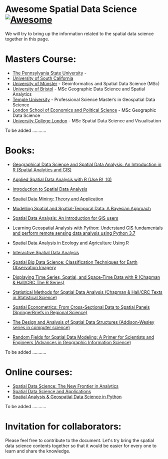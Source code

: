 # Awesome Spatial Data Science [![Awesome](https://awesome.re/badge.svg)](https://kaflekrishna.com.np)
We will try to bring up the information related to the spatial data science together in this page.

# Masters Course:
* [The Pennsylvania State University](https://www.worldcampus.psu.edu/degrees-and-certificates/penn-state-online-spatial-data-science-masters-degree/overview) -
* [University of South California](https://spatial.usc.edu/m-s-in-spatial-data-science/)
* [University of Münster](https://www2.daad.de/deutschland/studienangebote/international-programmes/en/detail/3877/) - Geoinformatics and Spatial Data Science (MSc)
* [University of Bristol](https://www.bristol.ac.uk/study/postgraduate/2022/sci/msc-geographic-data-science-and-spatial-analytics/) - MSc Geographic Data Science and Spatial Analytics
* [Temple University](https://www.temple.edu/academics/degree-programs/geospatial-data-science-psm-la-gsds-psm) - Professional Science Master’s in Geospatial Data Science  
* [London School of Economics and Political Science](https://www.lse.ac.uk/study-at-lse/Graduate/degree-programmes-2022/MSc-Geographic-Data-Science) - MSc Geographic Data Science
* [University College London](https://www.ucl.ac.uk/bartlett/casa/study/msc-spatial-data-science-and-visualisation) - MSc Spatial Data Science and Visualisation

To be added ...........

# Books:
* [Geographical Data Science and Spatial Data Analysis: An Introduction in R (Spatial Analytics and GIS)](https://www.amazon.com/Geographical-Data-Science-Spatial-Analysis/dp/1526449366/ref=sr_1_1?crid=20J8MVY6S2DV4&keywords=spatial+data+science&qid=1659961531&s=books&sprefix=spatial+data%2Cstripbooks%2C313&sr=1-1)
* [Applied Spatial Data Analysis with R (Use R!, 10)](https://www.amazon.com/Applied-Spatial-Data-Analysis-Use/dp/1461476178/ref=sr_1_3?crid=20J8MVY6S2DV4&keywords=spatial+data+science&qid=1659961531&s=books&sprefix=spatial+data%2Cstripbooks%2C313&sr=1-3)
* [Introduction to Spatial Data Analysis](https://www.amazon.com/Introduction-Spatial-Analysis-Martin-Wegmann/dp/1784272132/ref=sr_1_4?crid=20J8MVY6S2DV4&keywords=spatial+data+science&qid=1659961531&s=books&sprefix=spatial+data%2Cstripbooks%2C313&sr=1-4)
* [Spatial Data Mining: Theory and Application](https://www.amazon.com/Spatial-Data-Mining-Theory-Application-ebook/dp/B01DD9ANQ0/ref=sr_1_5?crid=20J8MVY6S2DV4&keywords=spatial+data+science&qid=1659961531&s=books&sprefix=spatial+data%2Cstripbooks%2C313&sr=1-5)
* [Modelling Spatial and Spatial-Temporal Data: A Bayesian Approach](https://www.amazon.com/Modelling-Spatial-Spatial-Temporal-Data-Statistics-ebook/dp/B0849KF6S5/ref=sr_1_7?crid=20J8MVY6S2DV4&keywords=spatial+data+science&qid=1659961531&s=books&sprefix=spatial+data%2Cstripbooks%2C313&sr=1-7)
* [Spatial Data Analysis: An Introduction for GIS users](https://www.amazon.com/Spatial-Data-Analysis-Introduction-users/dp/0199554323/ref=sr_1_8?crid=20J8MVY6S2DV4&keywords=spatial+data+science&qid=1659962012&s=books&sprefix=spatial+data%2Cstripbooks%2C313&sr=1-8)

* [Learning Geospatial Analysis with Python: Understand GIS fundamentals and perform remote sensing data analysis using Python 3.7](https://www.amazon.com/gp/slredirect/picassoRedirect.html/ref=pa_sp_mtf_stripbooks_sr_pg1_1?ie=UTF8&adId=A099858636KU8S1DGGCV6&url=%2FLearning-Geospatial-Analysis-Python-fundamentals%2Fdp%2F1789959276%2Fref%3Dsr_1_10_sspa%3Fcrid%3D20J8MVY6S2DV4%26keywords%3Dspatial%2Bdata%2Bscience%26qid%3D1659962012%26s%3Dbooks%26sprefix%3Dspatial%2Bdata%252Cstripbooks%252C313%26sr%3D1-10-spons%26psc%3D1&qualifier=1659962012&id=1659761724906633&widgetName=sp_mtf)
* [Spatial Data Analysis in Ecology and Agriculture Using R](https://www.amazon.com/Spatial-Analysis-Ecology-Agriculture-Second/dp/0815392753/ref=sr_1_11?crid=20J8MVY6S2DV4&keywords=spatial+data+science&qid=1659962012&s=books&sprefix=spatial+data%2Cstripbooks%2C313&sr=1-11)
* [Interactive Spatial Data Analysis](https://www.amazon.com/Interactive-Spatial-Analysis-Trevor-Bailey/dp/0582244935/ref=sr_1_12?crid=20J8MVY6S2DV4&keywords=spatial+data+science&qid=1659962012&s=books&sprefix=spatial+data%2Cstripbooks%2C313&sr=1-12)
* [Spatial Big Data Science: Classification Techniques for Earth Observation Imagery](https://www.amazon.com/Spatial-Big-Data-Science-Classification-ebook/dp/B073Y1FHGX/ref=sr_1_13?crid=20J8MVY6S2DV4&keywords=spatial+data+science&qid=1659962012&s=books&sprefix=spatial+data%2Cstripbooks%2C313&sr=1-13)
* [Displaying Time Series, Spatial, and Space-Time Data with R (Chapman & Hall/CRC The R Series)](https://www.amazon.com/Displaying-Time-Spatial-Space-Time-Chapman-ebook/dp/B00L2EBFE8/ref=sr_1_14?crid=20J8MVY6S2DV4&keywords=spatial+data+science&qid=1659962012&s=books&sprefix=spatial+data%2Cstripbooks%2C313&sr=1-14)
* [Statistical Methods for Spatial Data Analysis (Chapman & Hall/CRC Texts in Statistical Science)](https://www.amazon.com/Statistical-Methods-Spatial-Analysis-Chapman-ebook/dp/B00SC8C7DU/ref=sr_1_15?crid=20J8MVY6S2DV4&keywords=spatial+data+science&qid=1659962012&s=books&sprefix=spatial+data%2Cstripbooks%2C313&sr=1-15)
* [Spatial Econometrics: From Cross-Sectional Data to Spatial Panels (SpringerBriefs in Regional Science)](https://www.amazon.com/Spatial-Econometrics-Cross-Sectional-SpringerBriefs-Regional-ebook/dp/B00FIX0XCE/ref=sr_1_17?crid=20J8MVY6S2DV4&keywords=spatial+data+science&qid=1659962012&s=books&sprefix=spatial+data%2Cstripbooks%2C313&sr=1-17)
* [The Design and Analysis of Spatial Data Structures (Addison-Wesley series in computer science)](https://www.amazon.com/Analysis-Spatial-Structures-Addison-Wesley-computer/dp/0201502550/ref=sr_1_16?crid=20J8MVY6S2DV4&keywords=spatial+data+science&qid=1659962012&s=books&sprefix=spatial+data%2Cstripbooks%2C313&sr=1-16)
* [Random Fields for Spatial Data Modeling: A Primer for Scientists and Engineers (Advances in Geographic Information Science)](https://www.amazon.com/Random-Fields-Spatial-Data-Modeling-ebook/dp/B084WPT48W/ref=sr_1_18?crid=20J8MVY6S2DV4&keywords=spatial+data+science&qid=1659962012&s=books&sprefix=spatial+data%2Cstripbooks%2C313&sr=1-18)

To be added ...........


# Online courses:
* [Spatial Data Science: The New Frontier in Analytics](https://www.esri.com/training/catalog/5d76dcf7e9ccda09bef61294/spatial-data-science%3A-the-new-frontier-in-analytics/)
* [Spatial Data Science and Applications](https://www.coursera.org/learn/spatial-data-science)
* [Spatial Analysis & Geospatial Data Science in Python](https://www.udemy.com/course/spatial-data-science-in-python/)

To be added ...........

# Invitation for collaborators:
Please feel free to contribute to the document. Let's try bring the spatial data science contents together so that it would be easier for every one to learn and share the knowledge.
